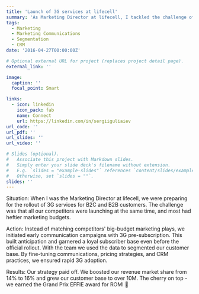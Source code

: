 ```yaml
---
title: 'Launch of 3G services at lifecell' 
summary: 'As Marketing Director at lifecell, I tackled the challenge of 3G service rollout amidst fierce competition with a pragmatic approach. By initiating early communication and strategic segmentation of our customer base, we achieved a significant boost in revenue market share, expanding our customer base to over 10 million and securing the Grand Prix EFFIE award for ROMI. 📊🏆'
tags:
  - Marketing
  - Marketing Communications
  - Segmentation
  - CRM
date: '2016-04-27T00:00:00Z'

# Optional external URL for project (replaces project detail page).
external_link: ''

image:
  caption: ''
  focal_point: Smart

links:
  - icon: linkedin
    icon_pack: fab
    name: Connect
    url: https://linkedin.com/in/sergiiguliaiev
url_code: ''
url_pdf: ''
url_slides: ''
url_video: ''

# Slides (optional).
#   Associate this project with Markdown slides.
#   Simply enter your slide deck's filename without extension.
#   E.g. `slides = "example-slides"` references `content/slides/example-slides.md`.
#   Otherwise, set `slides = ""`.
slides: ''
---
```


Situation:
When I was the Marketing Director at lifecell, we were preparing for the rollout of 3G services for B2C and B2B customers. The challenge was that all our competitors were launching at the same time, and most had heftier marketing budgets.


Action:
Instead of matching competitors' big-budget marketing plays, we initiated early communication campaigns with 3G pre-subscription. This built anticipation and garnered a loyal subscriber base even before the official rollout.
With the team we used the data to segmented our customer base. By fine-tuning communications, pricing strategies, and CRM practices, we ensured rapid 3G adoption.

Results:
Our strategy paid off. We boosted our revenue market share from 14% to 16% and grew our customer base to over 10M. The cherry on top - we earned the Grand Prix EFFIE award for ROMI 🙂